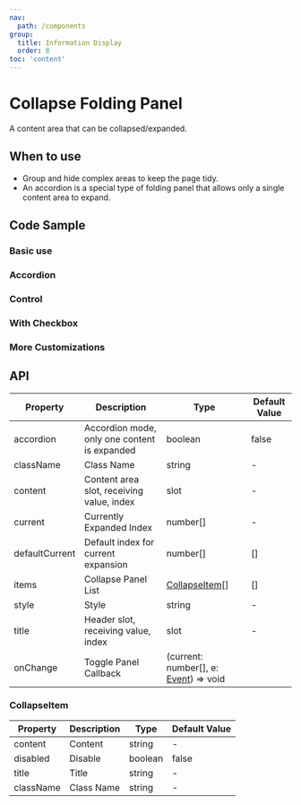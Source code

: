 ```yaml
---
nav:
  path: /components
group:
  title: Information Display
  order: 8
toc: 'content'
---
```


# Collapse Folding Panel

<!-- <code src="../../docs/components/compatibility.tsx" inline="true"></code> -->

A content area that can be collapsed/expanded.

## When to use

- Group and hide complex areas to keep the page tidy.
- An accordion is a special type of folding panel that allows only a single content area to expand.

## Code Sample

### Basic use

<code src='../../demo/pages/Collapse/index'></code>

### Accordion

<!-- <code src='pages/CollapseAccordion/index'></code> -->

### Control

<!-- <code src='pages/CollapseControl/index'></code> -->

### With Checkbox

<!-- <code src="../../demo/pages/CollapseWithCheckbox/index"></code> -->

### More Customizations

<!-- <code src='pages/CollapseCustom/index'></code> -->


## API

| Property       | Description                         | Type        | Default Value |
| ---------- | ---------------------------- | ----------- | ------ |
| accordion  | Accordion mode, only one content is expanded | boolean     | false  |
| className  | Class Name                          | string      | -      | 
| content    | Content area slot, receiving value, index | slot        | -      | 
| current    | Currently Expanded Index                 | number[]    | -      | 
| defaultCurrent | Default index for current expansion         | number[]    | []     |  
| items      | Collapse Panel List                   | [CollapseItem](#collapseitem)[] | [] |  
| style      | Style                          | string      | -      | 
| title      | Header slot, receiving value, index   | slot        | -      | 
| onChange   | Toggle Panel Callback                 | (current: number[], e: [Event](https://opendocs.alipay.com/mini/framework/event-object)) => void |

### CollapseItem

| Property       | Description      | Type    | Default Value |
| ---------- | --------- | ------- | ------ |
| content    | Content      | string  | -      |
| disabled   | Disable   | boolean | false  |
| title      | Title      | string  | -      |
| className  | Class Name      | string  | -      |
